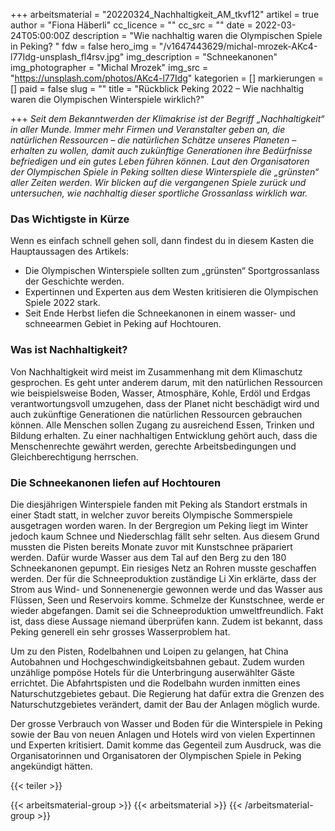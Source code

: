 +++
arbeitsmaterial = "20220324_Nachhaltigkeit_AM_tkvf12"
artikel = true
author = "Fiona Häberli"
cc_licence = ""
cc_src = ""
date = 2022-03-24T05:00:00Z
description = "Wie nachhaltig waren die Olympischen Spiele in Peking? "
fdw = false
hero_img = "/v1647443629/michal-mrozek-AKc4-l77Idg-unsplash_fl4rsv.jpg"
img_description = "Schneekanonen"
img_photographer = "Michal Mrozek"
img_src = "https://unsplash.com/photos/AKc4-l77Idg"
kategorien = []
markierungen = []
paid = false
slug = ""
title = "Rückblick Peking 2022 – Wie nachhaltig waren die Olympischen Winterspiele wirklich?"

+++
_Seit dem Bekanntwerden der Klimakrise ist der Begriff „Nachhaltigkeit“ in aller Munde. Immer mehr Firmen und Veranstalter geben an, die natürlichen Ressourcen – die natürlichen Schätze unseres Planeten – erhalten zu wollen, damit auch zukünftige Generationen ihre Bedürfnisse befriedigen und ein gutes Leben führen können. Laut den Organisatoren der Olympischen Spiele in Peking sollten diese Winterspiele die „grünsten“ aller Zeiten werden. Wir blicken auf die vergangenen Spiele zurück und untersuchen, wie nachhaltig dieser sportliche Grossanlass wirklich war._

### Das Wichtigste in Kürze

Wenn es einfach schnell gehen soll, dann findest du in diesem Kasten die Hauptaussagen des Artikels:

* Die Olympischen Winterspiele sollten zum „grünsten“ Sportgrossanlass der Geschichte werden.
* Expertinnen und Experten aus dem Westen kritisieren die Olympischen Spiele 2022 stark.
* Seit Ende Herbst liefen die Schneekanonen in einem wasser- und schneearmen Gebiet in Peking auf Hochtouren.

### Was ist Nachhaltigkeit?

Von Nachhaltigkeit wird meist im Zusammenhang mit dem Klimaschutz gesprochen. Es geht unter anderem darum, mit den natürlichen Ressourcen wie beispielsweise Boden, Wasser, Atmosphäre, Kohle, Erdöl und Erdgas verantwortungsvoll umzugehen, dass der Planet nicht beschädigt wird und auch zukünftige Generationen die natürlichen Ressourcen gebrauchen können. Alle Menschen sollen Zugang zu ausreichend Essen, Trinken und Bildung erhalten. Zu einer nachhaltigen Entwicklung gehört auch, dass die Menschenrechte gewährt werden, gerechte Arbeitsbedingungen und Gleichberechtigung herrschen.

### Die Schneekanonen liefen auf Hochtouren

Die diesjährigen Winterspiele fanden mit Peking als Standort erstmals in einer Stadt statt, in welcher zuvor bereits Olympische Sommerspiele ausgetragen worden waren. In der Bergregion um Peking liegt im Winter jedoch kaum Schnee und Niederschlag fällt sehr selten. Aus diesem Grund mussten die Pisten bereits Monate zuvor mit Kunstschnee präpariert werden. Dafür wurde Wasser aus dem Tal auf den Berg zu den 180 Schneekanonen gepumpt. Ein riesiges Netz an Rohren musste geschaffen werden. Der für die Schneeproduktion zuständige Li Xin erklärte, dass der Strom aus Wind- und Sonnenenergie gewonnen werde und das Wasser aus Flüssen, Seen und Reservoirs komme. Schmelze der Kunstschnee, werde er wieder abgefangen. Damit sei die Schneeproduktion umweltfreundlich. Fakt ist, dass diese Aussage niemand überprüfen kann. Zudem ist bekannt, dass Peking generell ein sehr grosses Wasserproblem hat.

Um zu den Pisten, Rodelbahnen und Loipen zu gelangen, hat China Autobahnen und Hochgeschwindigkeitsbahnen gebaut. Zudem wurden unzählige pompöse Hotels für die Unterbringung auserwählter Gäste errichtet. Die Abfahrtspisten und die Rodelbahn wurden inmitten eines Naturschutzgebietes gebaut. Die Regierung hat dafür extra die Grenzen des Naturschutzgebietes verändert, damit der Bau der Anlagen möglich wurde.

Der grosse Verbrauch von Wasser und Boden für die Winterspiele in Peking sowie der Bau von neuen Anlagen und Hotels wird von vielen Expertinnen und Experten kritisiert. Damit komme das Gegenteil zum Ausdruck, was die Organisatorinnen und Organisatoren der Olympischen Spiele in Peking angekündigt hätten.

{{< teiler >}}

{{< arbeitsmaterial-group >}}
{{< arbeitsmaterial >}}
{{< /arbeitsmaterial-group >}}